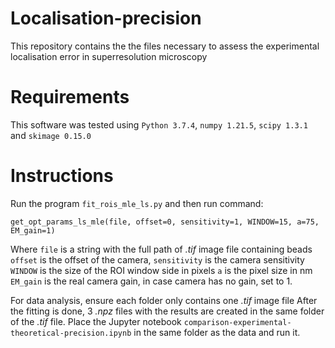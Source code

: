# Localisation-precision

This repository contains the the files necessary to assess the experimental localisation error in superresolution microscopy

# Requirements
This software was tested using `Python 3.7.4`, `numpy 1.21.5`, `scipy 1.3.1` and `skimage 0.15.0`

# Instructions

Run the program `fit_rois_mle_ls.py` and then run command:

`get_opt_params_ls_mle(file, offset=0, sensitivity=1, WINDOW=15, a=75, EM_gain=1)` 

Where `file` is a string with the full path of _.tif_ image file containing beads
`offset` is the offset of the camera, `sensitivity` is the camera sensitivity
`WINDOW` is the size of the ROI window side in pixels
`a` is the pixel size in nm
`EM_gain` is the real camera gain, in case camera has no gain, set to 1.

For data analysis, ensure each folder only contains one _.tif_ image file
After the fitting is done, 3 _.npz_ files with the results are created in the same folder of the _.tif_ file.
Place the Jupyter notebook `comparison-experimental-theoretical-precision.ipynb` in the same folder as the data and run it.











